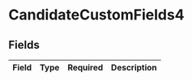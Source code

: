 # CandidateCustomFields4


## Fields

| Field       | Type        | Required    | Description |
| ----------- | ----------- | ----------- | ----------- |